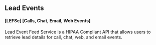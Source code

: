 ## Lead Events
#### [LEFSe] [Calls, Chat, Email, Web Events]

Lead Event Feed Service is a HIPAA Compliant API that allows users to retrieve lead details for call, chat, web, and email events.
